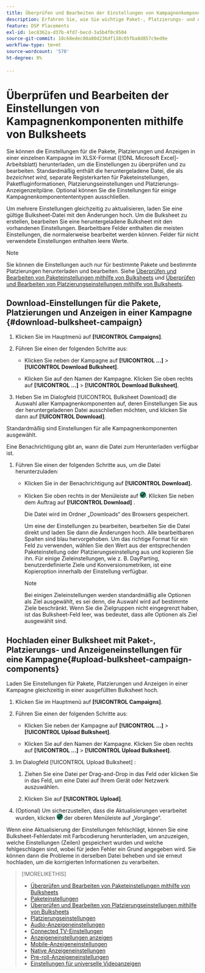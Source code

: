 ```yaml
---
title: Überprüfen und Bearbeiten der Einstellungen von Kampagnenkomponenten mithilfe von Bulksheets
description: Erfahren Sie, wie Sie wichtige Paket-, Platzierungs- und Anzeigeneinstellungen mithilfe von Tabellen stapelweise überprüfen und bearbeiten können.
feature: DSP Placements
exl-id: 1ec8362a-d37b-4fd7-becd-3a5b4f0c9504
source-git-commit: 18c68edec80a80d236df138c05fba8d857c9ed9e
workflow-type: tm+mt
source-wordcount: '570'
ht-degree: 0%

---
```


# Überprüfen und Bearbeiten der Einstellungen von Kampagnenkomponenten mithilfe von Bulksheets

Sie können die Einstellungen für die Pakete, Platzierungen und Anzeigen in einer einzelnen Kampagne im XLSX-Format ([!DNL Microsoft Excel]-Arbeitsblatt) herunterladen, um die Einstellungen zu überprüfen und zu bearbeiten. Standardmäßig enthält die heruntergeladene Datei, die als *bezeichnet wird,* separate Registerkarten für Paketeinstellungen, Paketfluginformationen, Platzierungseinstellungen und Platzierungs-Anzeigenzeitpläne. Optional können Sie die Einstellungen für einige Kampagnenkomponentententypen ausschließen.

Um mehrere Einstellungen gleichzeitig zu aktualisieren, laden Sie eine gültige Bulksheet-Datei mit den Änderungen hoch. Um die Bulksheet zu erstellen, bearbeiten Sie eine heruntergeladene Bulksheet mit den vorhandenen Einstellungen. Bearbeitbare Felder enthalten die meisten Einstellungen, die normalerweise bearbeitet werden können. Felder für nicht verwendete Einstellungen enthalten leere Werte.

>[!NOTE]
>
>Sie können die Einstellungen auch nur für bestimmte Pakete und bestimmte Platzierungen herunterladen und bearbeiten. Siehe [Überprüfen und Bearbeiten von Paketeinstellungen mithilfe von Bulksheets](/help/dsp/campaign-management/packages/package-qa.md) und [Überprüfen und Bearbeiten von Platzierungseinstellungen mithilfe von Bulksheets](/help/dsp/campaign-management/placements/placement-qa.md).

## Download-Einstellungen für die Pakete, Platzierungen und Anzeigen in einer Kampagne {#download-bulksheet-campaign}

1. Klicken Sie im Hauptmenü auf **[!UICONTROL Campaigns]**.

1. Führen Sie einen der folgenden Schritte aus:

   * Klicken Sie neben der Kampagne auf **[!UICONTROL ...]** > **[!UICONTROL Download Bulksheet]**.

   * Klicken Sie auf den Namen der Kampagne. Klicken Sie oben rechts auf **[!UICONTROL ...]** > **[!UICONTROL Download Bulksheet]**.

1. Heben Sie im Dialogfeld [!UICONTROL Bulksheet Download] die Auswahl aller Kampagnenkomponenten auf, deren Einstellungen Sie aus der heruntergeladenen Datei ausschließen möchten, und klicken Sie dann auf **[!UICONTROL Download]**.

Standardmäßig sind Einstellungen für alle Kampagnenkomponenten ausgewählt.

Eine Benachrichtigung gibt an, wann die Datei zum Herunterladen verfügbar ist.

1. Führen Sie einen der folgenden Schritte aus, um die Datei herunterzuladen:

   * Klicken Sie in der Benachrichtigung auf **[!UICONTROL Download].**

   * Klicken Sie oben rechts in der Menüleiste auf ![Aufträge](/help/dsp/assets/downloads.png). Klicken Sie neben dem Auftrag auf **[!UICONTROL Download]** .

     Die Datei wird im Ordner „Downloads“ des Browsers gespeichert.<!-- See "[Placement Columns in Downloaded/Uploaded Spreadsheets](#qa-sheet-columns)" for a list of the included columns. -->

     Um eine der Einstellungen zu bearbeiten, bearbeiten Sie die Datei direkt und laden Sie dann die Änderungen hoch. Alle bearbeitbaren Spalten sind blau hervorgehoben. Um das richtige Format für ein Feld zu verwenden, wählen Sie den Wert aus der entsprechenden Paketeinstellung oder Platzierungseinstellung aus und kopieren Sie ihn. Für einige Zieleinstellungen, wie z. B. DayParting, benutzerdefinierte Ziele und Konversionsmetriken, ist eine Kopieroption innerhalb der Einstellung verfügbar.

     >[!NOTE]
     >
     >Bei einigen Zieleinstellungen werden standardmäßig alle Optionen als Ziel ausgewählt, es sei denn, die Auswahl wird auf bestimmte Ziele beschränkt. Wenn Sie die Zielgruppen nicht eingegrenzt haben, ist das Bulksheet-Feld leer, was bedeutet, dass alle Optionen als Ziel ausgewählt sind.

## Hochladen einer Bulksheet mit Paket-, Platzierungs- und Anzeigeneinstellungen für eine Kampagne{#upload-bulksheet-campaign-components}

Laden Sie Einstellungen für Pakete, Platzierungen und Anzeigen in einer Kampagne gleichzeitig in einer ausgefüllten Bulksheet hoch.

1. Klicken Sie im Hauptmenü auf **[!UICONTROL Campaigns]**.

1. Führen Sie einen der folgenden Schritte aus:

   * Klicken Sie neben der Kampagne auf **[!UICONTROL ...]** > **[!UICONTROL Upload Bulksheet]**.

   * Klicken Sie auf den Namen der Kampagne. Klicken Sie oben rechts auf **[!UICONTROL ...]** > **[!UICONTROL Upload Bulksheet]**.

1. Im Dialogfeld [!UICONTROL Upload Bulksheet] :

   1. Ziehen Sie eine Datei per Drag-and-Drop in das Feld oder klicken Sie in das Feld, um eine Datei auf Ihrem Gerät oder Netzwerk auszuwählen.

   1. Klicken Sie auf **[!UICONTROL Upload]**.

1. (Optional) Um sicherzustellen, dass die Aktualisierungen verarbeitet wurden, klicken ![&#x200B; rechts &#x200B;](/help/dsp/assets/downloads.png) der oberen Menüleiste auf „Vorgänge“.

Wenn eine Aktualisierung der Einstellungen fehlschlägt, können Sie eine Bulksheet-Fehlerdatei mit Farbcodierung herunterladen, um anzuzeigen, welche Einstellungen (Zeilen) gespeichert wurden und welche fehlgeschlagen sind, wobei für jeden Fehler ein Grund angegeben wird. Sie können dann die Probleme in derselben Datei beheben und sie erneut hochladen, um die korrigierten Informationen zu verarbeiten.


<!--
## Placement Setting Columns in Downloaded/Uploaded Spreadsheets{#qa-sheet-columns}

>[!TIP]
>
> In a downloaded spreadsheet, all editable columns are highlighted in blue.

### Campaign-level Spreadsheets

| Section | Column | Description | Editable? |
|---------|--------|-------------|-----------|
| [!UICONTROL Basic] | [!UICONTROL Placement ID] | The numeric ID of the placement. | &mdash; |
| [!UICONTROL Basic] | [!UICONTROL Placement Name] | The name of the placement. | Yes |
| [!UICONTROL Basic] | [!UICONTROL Labels] | Any applied labels, for reporting. | &mdash; |
| [!UICONTROL Basic] | [!UICONTROL Edit Link] | A link to open the placement in Edit mode. | &mdash; |
| [!UICONTROL Basic] | [!UICONTROL Status] | The placement status: *[!UICONTROL active]* or *[!UICONTROL inactive]*. | Yes |
| [!UICONTROL Basic] | [!UICONTROL Placement Type] | The placement type. | &mdash; |
| [!UICONTROL Basic] | [!UICONTROL Package Name] | The name of the parent package, when applicable. | &mdash; |
| [!UICONTROL Goals] | [!UICONTROL Start Date] | The start date of the placement. | &mdash; |
| [!UICONTROL Goals] | [!UICONTROL End Date] | The end date of the placement. | &mdash; |
| [!UICONTROL Goals] | [!UICONTROL Day parting] | Whether dayparting is *[!UICONTROL ON]* or *[!UICONTROL OFF]*.<br><b>Note:</b> To check the actual dayparting schedule, open the placement settings in DSP. | &mdash; |
| [!UICONTROL Goals] | [!UICONTROL Budget] | The placement budget, if there is one. | Yes |
| [!UICONTROL Goals] | [!UICONTROL Budget Interval] | The budget interval: <i[!UICONTROL >Daily]*, *[!UICONTROL Weekly]*, *[!UICONTROL Monthly]*, or *[!UICONTROL All Time]*. | Yes |
| [!UICONTROL Goals] | [!UICONTROL Optimization Goal] | The objective of the package. | &mdash; |
| [!UICONTROL Goals] | [!UICONTROL Optimization Target] | The target value of the goal. | &mdash; |
| [!UICONTROL Goals] | [!UICONTROL Pace on] | Whether the placement is pacing towards the *[!UICONTROL Budget]* or *[!UICONTROL Impressions]*. | &mdash; |
| [!UICONTROL Goals] | [!UICONTROL Max Bid] | The maximum bid for the placement. | Yes |
| [!UICONTROL Goals] | [!UICONTROL Flight Pacing] | The flight pacing strategy for the placement: *[!UICONTROL Even]*, *[!UICONTROL slightly ahead]*, *[!UICONTROL frontload]*, or *[!UICONTROL aggressive frontload]*. | Yes |
| [!UICONTROL Goals] | [!UICONTROL Intraday Pacing] | The intraday pacing strategy for the placement: *[!UICONTROL Even]* or *[!UICONTROL ASAP]*. | Yes |
| [!UICONTROL Goals] | [!UICONTROL Pre-Bid Filters] | Any pre-bid filter criteria to be applied. | &mdash; |
| [!UICONTROL Goals] | [!UICONTROL Bidding Rules] | Whether bidding rules (deprecated) are *[!UICONTROL ON]* or *[!UICONTROL OFF]*. | &mdash; |
| [!UICONTROL Goals] | [!UICONTROL Frequency Cap] | The primary frequency cap for the placement during the specified [!UICONTROL Frequency Cap Interval]. | Yes |
| [!UICONTROL Goals] | [!UICONTROL Frequency Cap Interval] | The interval for the primary frequency cap: *[!UICONTROL Day]*, *[!UICONTROL Week]*, or *[!UICONTROL Month]*. | Yes |
| [!UICONTROL Goals] | [!UICONTROL Secondary Frequency Cap] | The secondary frequency cap for the placement during the specified [!UICONTROL Secondary Frequency Cap Interval] | Yes |
| [!UICONTROL Goals] | [!UICONTROL Secondary Frequency Cap Interval] | The type of interval for the secondary frequency cap: *[!UICONTROL Week]*, *[!UICONTROL Day]*, *[!UICONTROL Hour]*, or *[!UICONTROL Minute]*. The applicable number of weeks, days, hours, or minutes is indicated by the [!UICONTROL Secondary Frequency Cap Interval Value]. | Yes |
| [!UICONTROL Goals] | [!UICONTROL Secondary Frequency Cap Interval Value] | The number of weeks, days, hours, or minutes for which the [!UICONTROL Secondary Frequency Cap] applies. For example, if the secondary cap is three impressions per six hours, then the value here would be `6`. | Yes |
| [!UICONTROL Audience Location] | [!UICONTROL Audience Location - Included #] | The number of targeted geographical locations, *[!UICONTROL All]*, or *[!UICONTROL None]*. | &mdash; |
| [!UICONTROL Audience Location] | [!UICONTROL Audience Location - Included] | The targeted geographical locations, separated by semi-colons,or *[!UICONTROL All Locations]*. | &mdash; |
| [!UICONTROL Audience Location] | [!UICONTROL Audience Location - Excluded #] | The number of excluded geographical locations or *[!UICONTROL None]*. | &mdash; |
| [!UICONTROL Audience Location] | [!UICONTROL Audience Location - Excluded] | The excluded geographical locations, separated by semi-colons,  or *[!UICONTROL None]*. | &mdash; |
| [!UICONTROL Inventory] | [!UICONTROL Public Inventory - Included #] | The number of targeted public inventory deals, if any are specified, *[!UICONTROL All]*, or *[!UICONTROL None]*. | &mdash; |
| [!UICONTROL Inventory] | [!UICONTROL Public Inventory - Excluded #] | The number of excluded public inventory deals, if any are specified, or *[!UICONTROL None]*. | &mdash; |
| [!UICONTROL Inventory] | [!UICONTROL Private Inventory - Included #] | The number of targeted private inventory deals, if any are specified, *[!UICONTROL All]*, or *[!UICONTROL None]*. | &mdash; |
| [!UICONTROL Inventory] | [!UICONTROL Private Inventory - Excluded #] | The number of excluded private inventory deals, if any are specified, or *[!UICONTROL None]*. | &mdash; |
| [!UICONTROL Inventory] | [!UICONTROL On Demand Inventory - Included #] | The number of targeted [!UICONTROL On-Demand Inventory] deals, if any are specified, *[!UICONTROL All]*, or *[!UICONTROL None]*. | &mdash; |
| [!UICONTROL Inventory] | [!UICONTROL On Demand Inventory - Excluded #] | The number of excluded On-Demand Inventory deals, if any are specified, or *[!UICONTROL None]*. | &mdash; |
| [!UICONTROL Sites] | [!UICONTROL Traffic Type] | The targeted type of traffic: *[!UICONTROL Website]* and/or *[!UICONTROL Apps]* | &mdash; |
| [!UICONTROL Sites] | [!UICONTROL Site Tier] | The quality of the sites to target: *[!UICONTROL Tier 1]*, *[!UICONTROL Tier 2]*, *[!UICONTROL Tier 3]*, or *[!UICONTROL All Sites]*. | &mdash; |
| [!UICONTROL Sites] | [!UICONTROL Categories - Included #] | The number of targeted site categories, if any are specified, or *[!UICONTROL All]*. | &mdash; |
| [!UICONTROL Sites] | [!UICONTROL Categories - Excluded #] | The number of excluded site categories, if any are specified, or *[!UICONTROL All]*. | &mdash; |
| [!UICONTROL Sites] | [!UICONTROL Excluded Sites] | The excluded sites, if any are specified, or *[!UICONTROL None]*. | &mdash; |
| [!UICONTROL Sites] | [!UICONTROL Language] | The targeted site languages. | &mdash; |
| [!UICONTROL Sites] | [!UICONTROL Allow unscreened sites] | (Standard display placements only) Whether or not to allow ad delivery on non-audited sites: *[!UICONTROL ON]* or *[!UICONTROL OFF]*. When the placement targets private inventory, this option may deliver ads on blocked sites. | &mdash; |
| [!UICONTROL Sites] | [!UICONTROL Targeted Sites] | The number of targeted sites, if any are specified, or *[!UICONTROL None]*. | &mdash; |
| [!UICONTROL Audience Targeting] | [!UICONTROL Audience - Included] | The targeted audiences, if any are specified, or *[!UICONTROL None]*. | &mdash; |
| [!UICONTROL Audience Targeting] | [!UICONTROL Audience - Excluded] | The excluded audiences, if any are specified, or *[!UICONTROL None]*. | &mdash; |
| [!UICONTROL Audience Targeting] | [!UICONTROL Demographic booster] | Whether or not [!DNL Comscore] demographic segments are enabled for the placement (and other placements in the campaign): *[!UICONTROL ON]* or *[!UICONTROL OFF]*. This feature may be enabled only for campaigns for which the [!DNL Audience Verification] feature is enabled for [!DNL Nielsen] and/or [!DNL Comscore].  It incurs additional fees.  | &mdash; |
| [!UICONTROL Audience Targeting] | [!UICONTROL Extend across screens] | Whether or not to extend the ad targeting across devices: *[!UICONTROL ON]* or *[!UICONTROL OFF]*. Cross-device targeting extends your targeting across all of a person's known device, per the device graph specified in the campaign settings. | &mdash; |
| [!UICONTROL Audience Targeting] | [!UICONTROL Topic Targeting] - Included # | The number of targeted topic codes, if any are specified, or *[!UICONTROL All]*.   | &mdash; |
| [!UICONTROL Audience Targeting] | [!UICONTROL Topic Targeting - Excluded #] | The number of excluded topic codes, if any are specified, or *[!UICONTROL None]*. | &mdash; |
| [!UICONTROL Audience Targeting] | [!UICONTROL Device Targeting - Included #] | The number of targeted device targets, if any are specified, or *[!UICONTROL All]*. | &mdash; |
| [!UICONTROL Audience Targeting] | [!UICONTROL Device Targeting - Excluded #] | The number of excluded device targets, if any are specified, or *[!UICONTROL None]*. | &mdash; |
| [!UICONTROL Audience Targeting] | [!UICONTROL ISP Targeting - Included #] | The number of targeted ISP providers, if any are specified, or *[!UICONTROL All]/i>. | &mdash; |
| [!UICONTROL Audience Targeting] | [!UICONTROL ISP Targeting - Excluded #] | The number of excluded ISP providers, if any are specified, or *[!UICONTROL None]*. | &mdash; |
| [!UICONTROL Brand Safety] | [!UICONTROL Brand Safety - Contextual Filtering #] | The number of brand safety filters applied, if any are specified, or *[!UICONTROL None]*. | &mdash; |
| [!UICONTROL Brand Safety] | [!UICONTROL Brand Safety - Pre-Bid Fraud blocking #] | The number of pre-bid fraud blocking filters applied, if any are specified, or *[!UICONTROL None]*. | &mdash; |
| [!UICONTROL Brand Safety] | [!UICONTROL Brand Safety - Pre-Bid Viewability #] | The number of pre-bid viewability filters applied, if any are specified, or *[!UICONTROL None]*. | &mdash; |
| [!UICONTROL Brand Safety] | [!UICONTROL Site Safety Block] | Whether or not Site Safety Block is enabled: *[!UICONTROL ON]* or *[!UICONTROL OFF]*.[Whether or not the advertiser-level setting Enable Site Safety Block is enabled: *ON* or *OFF*.I don't see this option at the placement level. Should there be one?] | &mdash; |
| [!UICONTROL Tracking] | [!UICONTROL Tracking Pixels #] | The number of third-party  event-tracking pixels attached to the placement, or *[!UICONTROL None]*.| &mdash; |
| [!UICONTROL Tracking] | [!UICONTROL Conversion Pixels #] | The number of conversion tracking pixels attached to the placement, or *[!UICONTROL None]*. | &mdash; |
| [!UICONTROL Tracking] | [!UICONTROL 3rd-party fees] | A static, third-party fee rate to be tracked as a non-billable cost per 1000 impressions, if applicable. | &mdash; |
| [!UICONTROL Ads] | [!UICONTROL # of Ads Attached] | The number of ads attached to the placement, if any are attached, or *[!UICONTROL None]*. | &mdash; |
| [!UICONTROL Ads] | [!UICONTROL Ad Names] | The names of any ads attached to the placement, or *[!UICONTROL None]*. | &mdash; |
| [!UICONTROL Ads] | [!UICONTROL Attached Ad ID] | The unique DSP-generated Ad IDs of any ads attached to the placement, separated by semi-colons. To download a list of ad names and associated Ad IDs from the [!UICONTROL Ads] view, create a custom view that includes the [!UICONTROL Ad ID] metric, and then [export the data](/help/dsp/campaign-management/reports/campaign-export-data.md). | Yes |
-->

>[!MORELIKETHIS]
>
>* [Überprüfen und Bearbeiten von Paketeinstellungen mithilfe von Bulksheets](/help/dsp/campaign-management/packages/package-qa.md)
>* [Paketeinstellungen](/help/dsp/campaign-management/packages/package-settings.md)
>* [Überprüfen und Bearbeiten von Platzierungseinstellungen mithilfe von Bulksheets](/help/dsp/campaign-management/placements/placement-qa.md)
>* [Platzierungseinstellungen](/help/dsp/campaign-management/placements/placement-settings.md)
>* [Audio-Anzeigeneinstellungen](/help/dsp/campaign-management/ads/ad-settings-audio.md)
>* [Connected TV-Einstellungen](/help/dsp/campaign-management/ads/ad-settings-connected-tv.md)
>* [Anzeigeneinstellungen anzeigen](/help/dsp/campaign-management/ads/ad-settings-display.md)
>* [Mobile-Anzeigeneinstellungen](/help/dsp/campaign-management/ads/ad-settings-mobile.md)
>* [Native Anzeigeneinstellungen](/help/dsp/campaign-management/ads/ad-settings-native.md)
>* [Pre-roll-Anzeigeneinstellungen](/help/dsp/campaign-management/ads/ad-settings-pre-roll.md)
>* [Einstellungen für universelle Videoanzeigen](/help/dsp/campaign-management/ads/ad-settings-universal-video.md)
